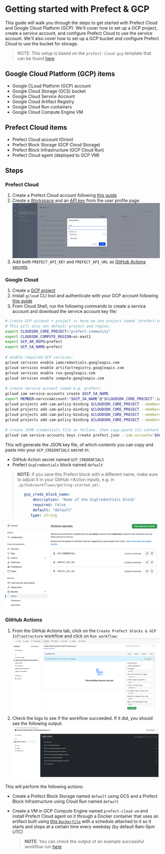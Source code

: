 # Getting started with Prefect & GCP

This guide will walk you through the steps to get started with Prefect Cloud and Google Cloud Platform (GCP). We'll cover how to set up a GCP project, create a service account, and configure Prefect Cloud to use the service account. We'll also cover how to set up a GCP bucket and configure Prefect Cloud to use the bucket for storage.

>NOTE: This setup is based on the `prefect-cloud-gcp` template that can be found [here](https://github.com/anna-geller/prefect-cloud-gcp)

## Google Cloud Platform (GCP) items

- Google CLoud Platform (GCP) account
- Google Cloud Storage (GCS) bucket
- Google Cloud Service Account
- Google Cloud Artifact Registry
- Google Cloud Run containers
- Google Cloud Compute Engine VM

## Prefect Cloud items

- Prefect Cloud account (Orion)
- Prefect Block Storage (GCP Cloud Storage)
- Prefect Block Infrastructure (GCP Cloud Run)
- Prefect Cloud agent (deployed to GCP VM)

## Steps

### Prefect Cloud

1. Create a Prefect Cloud account following [this guide](https://docs.prefect.io/orion/core/getting_started/installation.html#sign-up-for-prefect-cloud)
2. Create a [Workspace](https://docs.prefect.io/orion/core/getting_started/installation.html#create-a-workspace) and an [API key](https://docs.prefect.io/orion/core/getting_started/installation.html#generate-an-api-key) from the user profile page.
   ![API key](img/prefect_api_key.png)
3. Add both `PREFECT_API_KEY` and `PREFECT_API_URL` as [GitHub Actions secrets](https://docs.github.com/en/actions/security-guides/encrypted-secrets).

### Google Cloud

1. Create a [GCP project](https://cloud.google.com/resource-manager/docs/creating-managing-projects)
2. Install `gcloud` CLI tool and authenticate with your GCP account following [this guide](https://cloud.google.com/sdk/docs/install)
3. From Cloud Shell, run the following commands to create a service account and download the service account key file:

```bash
# Create GCP account + project => here we use project named "prefect-community" - replace it with your project name
# This will also set default project and region:
export CLOUDSDK_CORE_PROJECT="prefect-community"
export CLOUDSDK_COMPUTE_REGION=us-east1
export GCP_AR_REPO=prefect
export GCP_SA_NAME=prefect

# enable required GCP services:
gcloud services enable iamcredentials.googleapis.com
gcloud services enable artifactregistry.googleapis.com
gcloud services enable run.googleapis.com
gcloud services enable compute.googleapis.com

# create service account named e.g. prefect:
gcloud iam service-accounts create $GCP_SA_NAME
export MEMBER=serviceAccount:"$GCP_SA_NAME"@"$CLOUDSDK_CORE_PROJECT".iam.gserviceaccount.com
gcloud projects add-iam-policy-binding $CLOUDSDK_CORE_PROJECT --member=$MEMBER --role="roles/run.admin"
gcloud projects add-iam-policy-binding $CLOUDSDK_CORE_PROJECT --member=$MEMBER --role="roles/compute.instanceAdmin.v1"
gcloud projects add-iam-policy-binding $CLOUDSDK_CORE_PROJECT --member=$MEMBER --role="roles/artifactregistry.admin"
gcloud projects add-iam-policy-binding $CLOUDSDK_CORE_PROJECT --member=$MEMBER --role="roles/iam.serviceAccountUser"

# create JSON credentials file as follows, then copy-paste its content into your GHA Secret + Prefect GcpCredentials block:
gcloud iam service-accounts keys create prefect.json --iam-account="$GCP_SA_NAME"@"$CLOUDSDK_CORE_PROJECT".iam.gserviceaccount.com
```

This will generate the JSON key file, of which contents you can copy and paste into your `GCP_CREDENTIALS` secret in:

- GitHub Action secret named `GCP_CREDENTIALS`
- Prefect `GcpCredentials` block named `default`

>**NOTE**: if you save this Prefect block with a different name, make sure to adjust it in your GitHub >Action inputs, e.g. in `.github/workflows/getting-started.yml`:
>
>```yml
>    gcp_creds_block_name:
>        description: 'Name of the GcpCredentials block'
>        required: false
>        default: "default"
>       type: string
>```

![GitHub secrets](img/github_secrets.png)

### GitHub Actions

1. From the GitHub Actions tab, click on the `Create Prefect blocks & GCP Infrastructure` workflow and click on `Run workflow`:
   ![GitHub Actions Workflow](img/github_workflows_run.png)

2. Check the logs to see if the workflow succeeded. If it did, you should see the following output:
   ![GitHub Actions output](img/github_actions_output.png)

This will perform the following actions:

- Create a Prefect Block Storage named `default` using GCS and a Prefect Block Infrastructure using Cloud Run named `default`

- Create a VM in GCP Compute Engine named `prefect-cloud-vm` and install Prefect Cloud agent on it through a Docker container that uses an artifact built using [this `Dockerfile`](../Dockerfile) with a schedule attached to it so it starts and stops at a certain time every weekday (by default 8am-5pm UTC)

    >**NOTE**: You can check the output of an example successful workflow run [here](/assets/setup_logs)